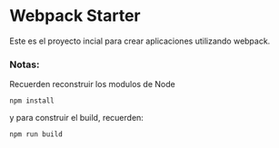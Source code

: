# Webpack Starter

Este es el proyecto incial para crear aplicaciones utilizando webpack.

### Notas:
Recuerden reconstruir los modulos de Node
````
npm install
````

y para construir el build, recuerden:
````
npm run build
````
